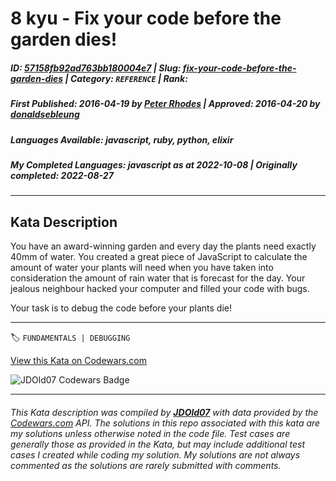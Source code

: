 # 8 kyu - Fix your code before the garden dies! 

##### **ID**: [57158fb92ad763bb180004e7](https://www.codewars.com/kata/57158fb92ad763bb180004e7) | **Slug**: [fix-your-code-before-the-garden-dies](https://www.codewars.com/kata/57158fb92ad763bb180004e7) | **Category**: `REFERENCE` | **Rank**: <span style="color:white">8 kyu</span>

##### **First Published**: 2016-04-19 ***by*** [Peter Rhodes](https://www.codewars.com/users/Peter%20Rhodes) | **Approved**: 2016-04-20 ***by*** [donaldsebleung](https://www.codewars.com/users/donaldsebleung)

##### **Languages Available**: javascript, ruby, python, elixir

##### **My Completed Languages**: javascript ***as at*** 2022-10-08 | **Originally completed**: 2022-08-27

---

## Kata Description


You have an award-winning garden and every day the plants need exactly 40mm of water. You created a great piece of JavaScript to calculate the amount of water your plants will need when you have taken into consideration the amount of rain water that is forecast for the day. Your jealous neighbour hacked your computer and filled your code with bugs. 



Your task is to debug the code before your plants die!



---


🏷 `FUNDAMENTALS | DEBUGGING`


[View this Kata on Codewars.com](https://www.codewars.com/kata/57158fb92ad763bb180004e7)

![](https://www.codewars.com/users/jdold07/badges/large "JDOld07 Codewars Badge")

---

###### *This Kata description was compiled by [**JDOld07**](https://tpstech.dev) with data provided by the [Codewars.com](https://www.codewars.com) API.  The solutions in this repo associated with this kata are my solutions unless otherwise noted in the code file.  Test cases are generally those as provided in the Kata, but may include additional test cases I created while coding my solution.  My solutions are not always commented as the solutions are rarely submitted with comments.*
